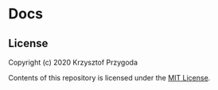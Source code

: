 # Docs

## License

Copyright (c) 2020 Krzysztof Przygoda

Contents of this repository is licensed under the [MIT License](LICENSE). 